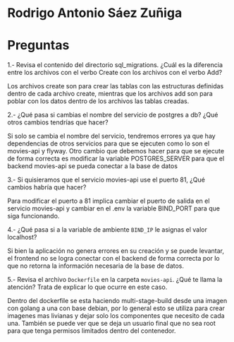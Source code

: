 # Rodrigo Antonio Sáez Zuñiga

# Preguntas

1.- Revisa el contenido del directorio sql_migrations. ¿Cuál es la diferencia entre los archivos con el verbo Create con los archivos con el verbo Add?

Los archivos create son para crear las tablas con las estructuras definidas dentro de cada archivo create, mientras que los archivos add son para poblar con los datos dentro de los archivos las tablas creadas.

2.- ¿Qué pasa si cambias el nombre del servicio de postgres a db? ¿Qué otros cambios tendrías que hacer?

Si solo se cambia el nombre del servicio, tendremos errores ya que hay dependencias de otros servicios para que se ejecuten como lo son el movies-api y flyway. Otro cambio que debemos hacer para que se ejecute de forma correcta es modificar la variable POSTGRES_SERVER para que el backend movies-api se pueda conectar a la base de datos

3.- Si quisieramos que el servicio movies-api use el puerto 81, ¿Qué cambios habría que hacer?

Para modificar el puerto a 81 implica cambiar el puerto de salida en el servicio movies-api y cambiar en el .env la variable BIND_PORT para que siga funcionando.

4.- ¿Qué pasa si a la variable de ambiente `BIND_IP` le asignas el valor localhost?

Si bien la aplicación no genera errores en su creación y se puede levantar, el frontend no se logra conectar con el backend de forma correcta por lo que no retorna la información necesaria de la base de datos.

5.- Revisa el archivo `Dockerfile` en la carpeta `movies-api`. ¿Qué te llama la atención? Trata de explicar lo que ocurre en este caso.

Dentro del dockerfile se esta haciendo multi-stage-build desde una imagen con golang a una con base debian, por lo general esto se utiliza para crear imagenes mas livianas y dejar solo los componentes que necesito de cada una.
También se puede ver que se deja un usuario final que no sea root para que tenga permisos limitados dentro del contenedor.